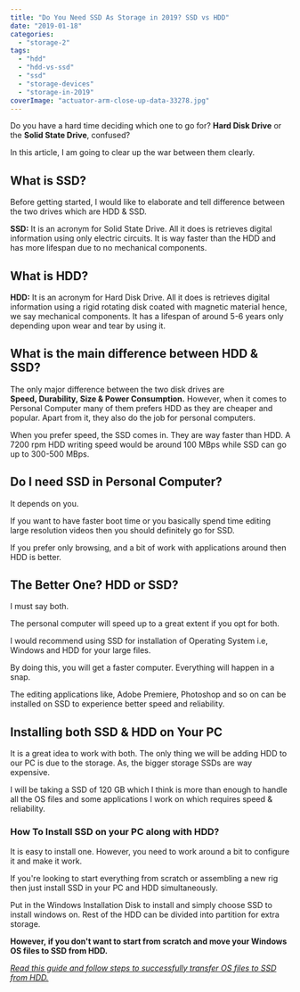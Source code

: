 ```yaml
---
title: "Do You Need SSD As Storage in 2019? SSD vs HDD"
date: "2019-01-18"
categories: 
  - "storage-2"
tags: 
  - "hdd"
  - "hdd-vs-ssd"
  - "ssd"
  - "storage-devices"
  - "storage-in-2019"
coverImage: "actuator-arm-close-up-data-33278.jpg"
---
```


Do you have a hard time deciding which one to go for? **Hard Disk Drive** or the **Solid State Drive**, confused?

In this article, I am going to clear up the war between them clearly.

## What is SSD?

Before getting started, I would like to elaborate and tell difference between the two drives which are HDD & SSD.

**SSD:** It is an acronym for Solid State Drive. All it does is retrieves digital information using only electric circuits. It is way faster than the HDD and has more lifespan due to no mechanical components.

## What is HDD?

**HDD:** It is an acronym for Hard Disk Drive. All it does is retrieves digital information using a rigid rotating disk coated with magnetic material hence, we say mechanical components. It has a lifespan of around 5-6 years only depending upon wear and tear by using it.

## What is the main difference between HDD & SSD?

The only major difference between the two disk drives are **Speed, Durability, Size & Power Consumption.** However, when it comes to Personal Computer many of them prefers HDD as they are cheaper and popular. Apart from it, they also do the job for personal computers.

When you prefer speed, the SSD comes in. They are way faster than HDD. A 7200 rpm HDD writing speed would be around 100 MBps while SSD can go up to 300-500 MBps.

## Do I need SSD in Personal Computer?

It depends on you.

If you want to have faster boot time or you basically spend time editing large resolution videos then you should definitely go for SSD.

If you prefer only browsing, and a bit of work with applications around then HDD is better.

## The Better One? HDD or SSD?

I must say both.

The personal computer will speed up to a great extent if you opt for both.

I would recommend using SSD for installation of Operating System i.e, Windows and HDD for your large files.

By doing this, you will get a faster computer. Everything will happen in a snap.

The editing applications like, Adobe Premiere, Photoshop and so on can be installed on SSD to experience better speed and reliability.

## Installing both SSD & HDD on Your PC

It is a great idea to work with both. The only thing we will be adding HDD to our PC is due to the storage. As, the bigger storage SSDs are way expensive.

I will be taking a SSD of 120 GB which I think is more than enough to handle all the OS files and some applications I work on which requires speed & reliability.

### How To Install SSD on your PC along with HDD?

It is easy to install one. However, you need to work around a bit to configure it and make it work.

If you're looking to start everything from scratch or assembling a new rig then just install SSD in your PC and HDD simultaneously.

Put in the Windows Installation Disk to install and simply choose SSD to install windows on. Rest of the HDD can be divided into partition for extra storage.

**However, if you don't want to start from scratch and move your Windows OS files to SSD from HDD.**

_[Read this guide and follow steps to successfully transfer OS files to SSD from HDD.](https://www.pcmag.com/feature/362776/how-to-copy-your-windows-installation-to-an-ssd)_
